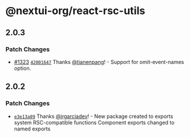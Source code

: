 # @nextui-org/react-rsc-utils

## 2.0.3

### Patch Changes

- [#1323](https://github.com/nextui-org/nextui/pull/1323) [`42001647`](https://github.com/nextui-org/nextui/commit/4200164712b6eb4b37a14fe9e005844ff770a180) Thanks [@tianenpang](https://github.com/tianenpang)! - Support for omit-event-names option.

## 2.0.2

### Patch Changes

- [`e3e13a09`](https://github.com/nextui-org/nextui/commit/e3e13a095f2347ff279c85e6a5d3798f36c6533f) Thanks [@jrgarciadev](https://github.com/jrgarciadev)! - New package created to exports system RSC-compatible functions
  Component exports changed to named exports
